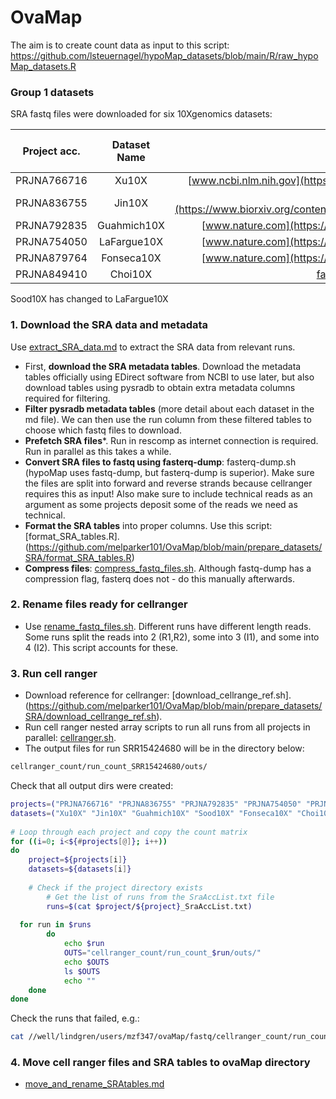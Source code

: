# OvaMap

The aim is to create count data as input to this script: https://github.com/lsteuernagel/hypoMap_datasets/blob/main/R/raw_hypoMap_datasets.R

### Group 1 datasets 
SRA fastq files were downloaded for six 10Xgenomics datasets: 

| Project acc.  | Dataset Name | Paper URL | Number of Samples | Number of runs   | Number of cells | Number of cell types |
| :-----------: |:------------:|:---------:|:-----------------:|:----------------:|:---------------:|:--------------------:|
| PRJNA766716   | Xu10X        | [www.ncbi.nlm.nih.gov](https://www.ncbi.nlm.nih.gov/pmc/articles/PMC9662915/)          | 5                 | 20               | 26,060          |  8                    |
| PRJNA836755   | Jin10X       | [www.biorxiv.org](https://www.biorxiv.org/content/biorxiv/early/2022/05/19/2022.05.18.492547.full.pdf)          | 8                 | 8                | 42,568          | 8                    |
| PRJNA792835   | Guahmich10X  |  [www.nature.com](https://www.nature.com/articles/s42003-022-04384-8)         | 9                 | 10               | 48,147          | 22, 6                |
| PRJNA754050   | LaFargue10X  | [www.nature.com](https://www.nature.com/articles/s41467-023-36910-5)          | 1                 | 1                |  ?               | 6                    |
| PRJNA879764   | Fonseca10X   | [www.nature.com](https://www.nature.com/articles/s41588-022-01254-1)          | 4                 | 11               | 22,219          | 9                    |
| PRJNA849410   | Choi10X      | [faseb.onlinelibrary.wiley.com](https://faseb.onlinelibrary.wiley.com/doi/10.1096/fj.202201746RR)          | 4                 | 8                | 7609            | 18, 13               |

Sood10X has changed to LaFargue10X

### 1. Download the SRA data and metadata
Use [extract_SRA_data.md](https://github.com/melparker101/OvaMap/blob/main/prepare_datasets/G1/extract_SRA_data.md) to extract the SRA data from relevant runs.
 - First, **download the SRA metadata tables**. Download the metadata tables officially using EDirect software from NCBI to use later, but also download tables using pysradb to obtain extra metadata columns required for filtering.
 - **Filter pysradb metadata tables** (more detail about each dataset in the md file). We can then use the run column from these filtered tables to choose which fastq files to download.
 - **Prefetch SRA files***. Run in rescomp as internet connection is required. Run in parallel as this takes a while.
 - **Convert SRA files to fastq using fasterq-dump**: fasterq-dump.sh (hypoMap uses fastq-dump, but fasterq-dump is superior). Make sure the files are split into forward and reverse strands because cellranger requires this as input! Also make sure to include technical reads as an argument as some projects deposit some of the reads we need as technical.
 - **Format the SRA tables** into proper columns. Use this script: [format_SRA_tables.R].(https://github.com/melparker101/OvaMap/blob/main/prepare_datasets/SRA/format_SRA_tables.R)
 - **Compress files**: [compress_fastq_files.sh](https://github.com/melparker101/OvaMap/blob/main/prepare_datasets/SRA/compress_fastq_files.sh). Although fastq-dump has a compression flag, fasterq does not - do this manually afterwards.
### 2. Rename files ready for cellranger
 - Use [rename_fastq_files.sh](https://github.com/melparker101/OvaMap/blob/main/prepare_datasets/SRA/rename_fastq_files.sh). Different runs have different length reads. Some runs split the reads into 2 (R1,R2), some into 3 (I1), and some into 4 (I2). This script accounts for these.
### 3. Run cell ranger
 - Download reference for cellranger: [download_cellrange_ref.sh].(https://github.com/melparker101/OvaMap/blob/main/prepare_datasets/SRA/download_cellrange_ref.sh).
 - Run cell ranger nested array scripts to run all runs from all projects in parallel: [cellranger.sh](https://github.com/melparker101/OvaMap/blob/main/prepare_datasets/SRA/cellranger.sh).
 - The output files for run SRR15424680 will be in the directory below:
```bash
cellranger_count/run_count_SRR15424680/outs/
```

Check that all output dirs were created:
```bash
projects=("PRJNA766716" "PRJNA836755" "PRJNA792835" "PRJNA754050" "PRJNA879764" "PRJNA849410")
datasets=("Xu10X" "Jin10X" "Guahmich10X" "Sood10X" "Fonseca10X" "Choi10X")
  
# Loop through each project and copy the count matrix
for ((i=0; i<${#projects[@]}; i++))
do
    project=${projects[i]}
    datasets=${datasets[i]}
    
    # Check if the project directory exists
        # Get the list of runs from the SraAccList.txt file
        runs=$(cat $project/${project}_SraAccList.txt)
  
  for run in $runs
        do
            echo $run
            OUTS="cellranger_count/run_count_$run/outs/"
            echo $OUTS
            ls $OUTS
            echo ""  
    done
done
```
Check the runs that failed, e.g.: 
```bash
cat //well/lindgren/users/mzf347/ovaMap/fastq/cellranger_count/run_count_SRR17351745/_log
```
### 4. Move cell ranger files and SRA tables to ovaMap directory
- [move_and_rename_SRAtables.md](https://github.com/melparker101/OvaMap/blob/main/prepare_datasets/G1/move_and_rename_SRAtables.md)





